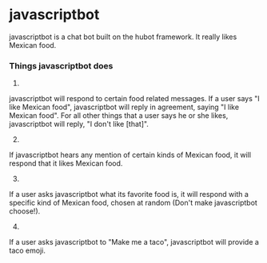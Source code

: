 # javascriptbot

javascriptbot is a chat bot built on the hubot framework. It really likes Mexican food. 

### Things javascriptbot does

1)

javascriptbot will respond to certain food related messages. If a user says "I like Mexican food", javascriptbot will reply in agreement, saying "I like Mexican food". For all other things that a user says he or she likes, javascriptbot will reply, "I don't like [that]".

2)

If javascriptbot hears any mention of certain kinds of Mexican food, it will respond that it likes Mexican food. 

3)

If a user asks javascriptbot what its favorite food is, it will respond with a specific kind of Mexican food, chosen at random (Don't make javascriptbot choose!).

4) 

If a user asks javascriptbot to "Make me a taco", javascriptbot will provide a taco emoji. 